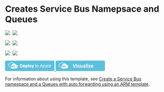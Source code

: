 # Creates Service Bus Namepsace and Queues

<IMG SRC="https://azurequickstartsservice.blob.core.windows.net/badges/101-servicebus-queue/PublicLastTestDate.svg" />&nbsp;
<IMG SRC="https://azurequickstartsservice.blob.core.windows.net/badges/101-servicebus-queue/PublicDeployment.svg" />&nbsp;

<IMG SRC="https://azurequickstartsservice.blob.core.windows.net/badges/101-servicebus-queue/FairfaxLastTestDate.svg" />&nbsp;
<IMG SRC="https://azurequickstartsservice.blob.core.windows.net/badges/101-servicebus-queue/FairfaxDeployment.svg" />&nbsp;

<IMG SRC="https://azurequickstartsservice.blob.core.windows.net/badges/101-servicebus-queue/BestPracticeResult.svg" />&nbsp;
<IMG SRC="https://azurequickstartsservice.blob.core.windows.net/badges/101-servicebus-queue/CredScanResult.svg" />&nbsp;

<a href="https://portal.azure.com/#create/Microsoft.Template/uri/https%3A%2F%2Fraw.githubusercontent.com%2FAzure%2Fazure-quickstart-templates%2Fmaster%2F201-servicebus-create-queue-autoforwarding%2Fazuredeploy.json" target="_blank">
    <img src="https://raw.githubusercontent.com/Azure/azure-quickstart-templates/master/1-CONTRIBUTION-GUIDE/images/deploytoazure.png"/>
</a>

<a href="http://armviz.io/#/?load=https%3A%2F%2Fraw.githubusercontent.com%2FAzure%2Fazure-quickstart-templates%2Fmaster%2F201-servicebus-create-queue-autoforwarding%2Fazuredeploy.json" target="_blank">
    <img src="https://raw.githubusercontent.com/Azure/azure-quickstart-templates/master/1-CONTRIBUTION-GUIDE/images/visualizebutton.png"/>
</a>

For information about using this template, see [Create a Service Bus namespace and a Queues with auto forwarding using an ARM template](http://azure.microsoft.com/documentation/articles/service-bus-resource-manager-namespace-queue/).

